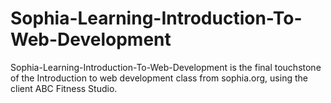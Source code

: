 # Sophia-Learning-Introduction-To-Web-Development
Sophia-Learning-Introduction-To-Web-Development is the final touchstone of the Introduction to web development class from sophia.org, using the client ABC Fitness Studio.
